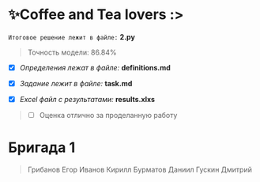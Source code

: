# ✨Coffee and Tea lovers :>
`Итоговое решение лежит в файле:` **2.py**
> Точность модели: 86.84%

- [x] *Определения лежат в файле:* **definitions.md**

- [x] *Задание лежит в файле:* **task.md**

- [x] *Excel файл с результатами:* **results.xlxs**

> - [ ] Оценка отлично за проделанную работу

# Бригада 1
> Грибанов Егор
> Иванов Кирилл
> Бурматов Даниил
> Гускин Дмитрий

